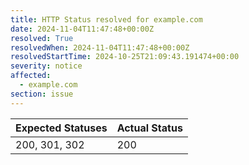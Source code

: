 ```yaml
---
title: HTTP Status resolved for example.com
date: 2024-11-04T11:47:48+00:00Z
resolved: True
resolvedWhen: 2024-11-04T11:47:48+00:00Z
resolvedStartTime: 2024-10-25T21:09:43.191474+00:00
severity: notice
affected:
  - example.com
section: issue
---
```


| Expected Statuses | Actual Status  |
|-------------------|----------------|
| 200, 301, 302 | 200 |

